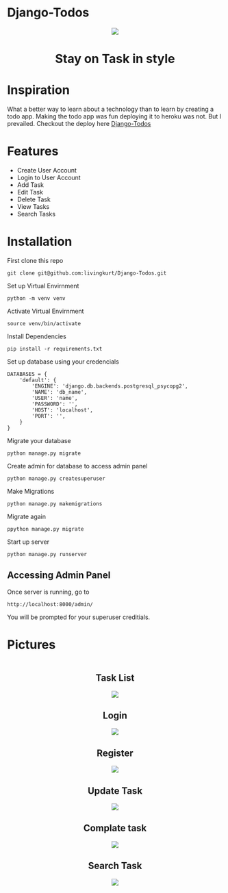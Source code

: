 # Django-Todos

<p align="center">
  <img style="text-align: center;" src="base/static/task_list.png">
  <h1 style="text-align: center;">Stay on Task in style</h1>
</p>


# Inspiration

What a better way to learn about a technology than to learn by creating a todo app. Making the todo app was fun deploying it to heroku was not. But I prevailed. Checkout the deploy here <a href="http://localhost:8000/login/?next=/">Django-Todos</a>


# Features

- Create User Account
- Login to User Account
- Add Task
- Edit Task
- Delete Task
- View Tasks
- Search Tasks


# Installation

First clone this repo

```shell
git clone git@github.com:livingkurt/Django-Todos.git
```

Set up Virtual Envirnment

```shell
python -m venv venv
```

Activate Virtual Envirnment

```shell
source venv/bin/activate
```

Install Dependencies

```shell
pip install -r requirements.txt
```

Set up database using your credencials

```shell
DATABASES = {
    'default': {
        'ENGINE': 'django.db.backends.postgresql_psycopg2',
        'NAME': 'db_name',
        'USER': 'name',
        'PASSWORD': '',
        'HOST': 'localhost',
        'PORT': '',
    }
}
```
Migrate your database

```shell
python manage.py migrate
```

Create admin for database to access admin panel

```shell
python manage.py createsuperuser
```

Make Migrations

```shell
python manage.py makemigrations
```

Migrate again

```shell
ppython manage.py migrate
```

Start up server

```shell
python manage.py runserver
```

## Accessing Admin Panel

Once server is running, go to

```shell
http://localhost:8000/admin/
```
You will be prompted for your superuser creditials.

# Pictures

<div align="center" style="display:flex; flex-direction: column; flex-wrap: wrap;">
<div>
  <h2>Task List</h2>
  <img style="text-align: center;" src="base/static/task_list.png">
  <h2>Login</h2>
  <img style="text-align: center;" src="base/static/login.png">
  <h2>Register</h2>
  <img style="text-align: center;" src="base/static/register.png">
  <h2>Update Task</h2>
  <img style="text-align: center;" src="base/static/update_task.png">
  <h2>Complate task</h2>
  <img style="text-align: center;" src="base/static/complete_task.png">
  <h2>Search Task</h2>
  <img style="text-align: center;" src="base/static/search_task.png">
</div>
</div>